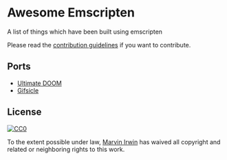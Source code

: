 # Awesome Emscripten 

A list of things which have been built using emscripten

Please read the [contribution guidelines](CONTRIBUTING.md) if you want to contribute.

## Ports

- [Ultimate DOOM](https://github.com/marvinirwin/wasm-doom)
- [Gifsicle](https://github.com/marvinirwin/gifsicle-wasm)

## License

[![CC0](http://mirrors.creativecommons.org/presskit/buttons/88x31/svg/cc-zero.svg)](https://creativecommons.org/publicdomain/zero/1.0/)

To the extent possible under law, [Marvin Irwin](https://github.com/marvinirwin) has waived all copyright and related or neighboring rights to this work.
